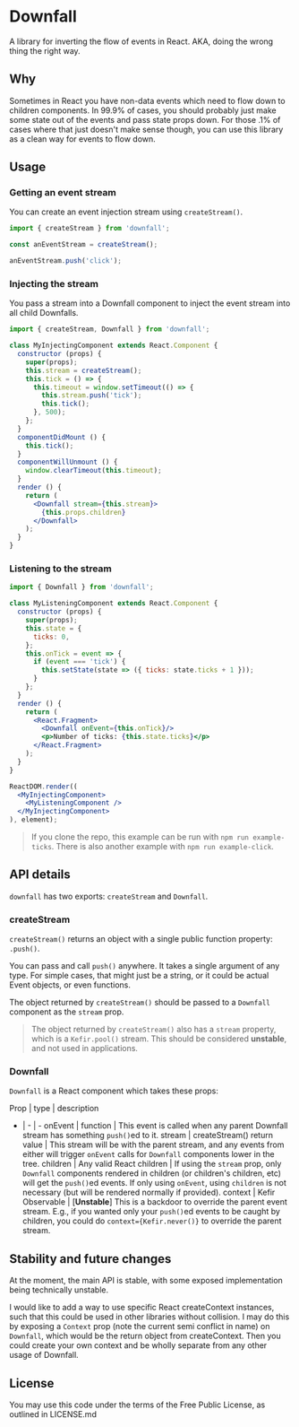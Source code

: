 # Downfall

A library for inverting the flow of events in React. AKA, doing the wrong thing the right way.

## Why

Sometimes in React you have non-data events which need to flow down to children components. In 99.9% of cases, you should probably just make some state out of the events and pass state props down. For those .1% of cases where that just doesn't make sense though, you can use this library as a clean way for events to flow down.

## Usage

### Getting an event stream

You can create an event injection stream using `createStream()`.

```js
import { createStream } from 'downfall';

const anEventStream = createStream();

anEventStream.push('click');
```

### Injecting the stream

You pass a stream into a Downfall component to inject the event stream into all child Downfalls.

```jsx
import { createStream, Downfall } from 'downfall';

class MyInjectingComponent extends React.Component {
  constructor (props) {
    super(props);
    this.stream = createStream();
    this.tick = () => {
      this.timeout = window.setTimeout(() => {
        this.stream.push('tick');
        this.tick();
      }, 500);
    };
  }
  componentDidMount () {
    this.tick();
  }
  componentWillUnmount () {
    window.clearTimeout(this.timeout);
  }
  render () {
    return (
      <Downfall stream={this.stream}>
        {this.props.children}
      </Downfall>
    );
  }
}
```

### Listening to the stream

```jsx
import { Downfall } from 'downfall';

class MyListeningComponent extends React.Component {
  constructor (props) {
    super(props);
    this.state = {
      ticks: 0,
    };
    this.onTick = event => {
      if (event === 'tick') {
        this.setState(state => ({ ticks: state.ticks + 1 }));
      }
    };
  }
  render () {
    return (
      <React.Fragment>
        <Downfall onEvent={this.onTick}/>
        <p>Number of ticks: {this.state.ticks}</p>
      </React.Fragment>
    );
  }
}

ReactDOM.render((
  <MyInjectingComponent>
    <MyListeningComponent />
  </MyInjectingComponent>
), element);
```

> If you clone the repo, this example can be run with `npm run example-ticks`. There is also another example with `npm run example-click`.

## API details

`downfall` has two exports: `createStream` and `Downfall`.

### createStream

`createStream()` returns an object with a single public function property: `.push()`.

You can pass and call `push()` anywhere. It takes a single argument of any type. For simple cases, that might just be a string, or it could be actual Event objects, or even functions.

The object returned by `createStream()` should be passed to a `Downfall` component as the `stream` prop.

> The object returned by `createStream()` also has a `stream` property, which is a `Kefir.pool()` stream. This should be considered **unstable**, and not used in applications.

### Downfall

`Downfall` is a React component which takes these props:

Prop | type | description
- | - | -
onEvent | function | This event is called when any parent Downfall stream has something `push()`ed to it.
stream | createStream() return value | This stream will be with the parent stream, and any events from either will trigger `onEvent` calls for `Downfall` components lower in the tree.
children | Any valid React children | If using the `stream` prop, only `Downfall` components rendered in children (or children's children, etc) will get the `push()`ed events. If only using `onEvent`, using `children` is not necessary (but will be rendered normally if provided).
context | Kefir Observable | [**Unstable**] This is a backdoor to override the parent event stream. E.g., if you wanted only your `push()`ed events to be caught by children, you could do `context={Kefir.never()}` to override the parent stream.

## Stability and future changes

At the moment, the main API is stable, with some exposed implementation being technically unstable.

I would like to add a way to use specific React createContext instances, such that this could be used in other libraries without collision. I may do this by exposing a `Context` prop (note the current semi conflict in name) on `Downfall`, which would be the return object from createContext. Then you could create your own context and be wholly separate from any other usage of Downfall.

## License

You may use this code under the terms of the Free Public License, as outlined in LICENSE.md
